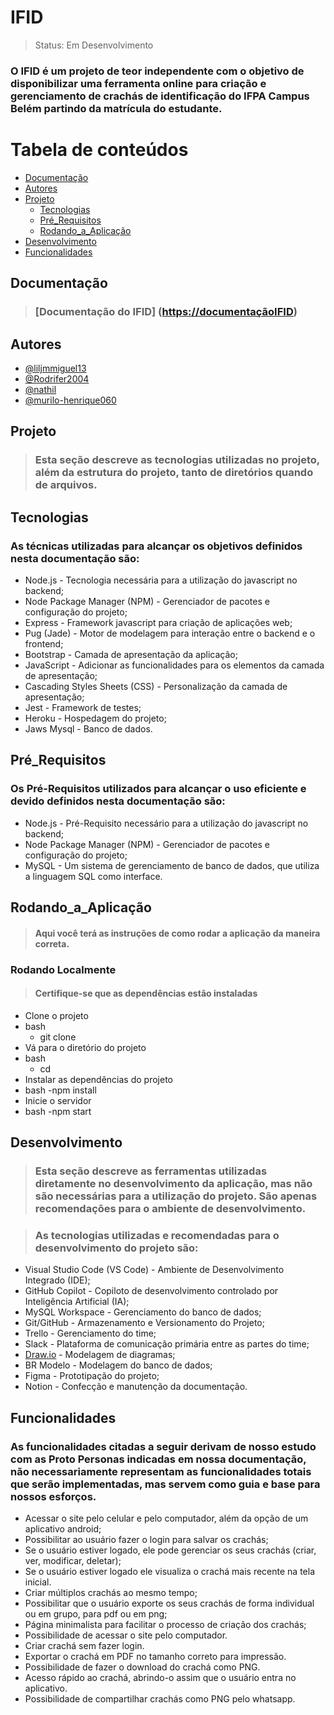 # IFID

> Status: Em Desenvolvimento

### O IFID é um projeto de teor independente com o objetivo de disponibilizar uma ferramenta online para criação e gerenciamento de crachás de identificação do IFPA Campus Belém partindo da matrícula do estudante.


Tabela de conteúdos
=================
<!--ts-->
   * [Documentação](#Documentação)
   * [Autores](#Autores)
   * [Projeto](#Projeto)
      * [Tecnologias](#Tecnologias)
      * [Pré_Requisitos](#Pré_Requisitos)
      * [Rodando_a_Aplicação](#Rodando_a_Aplicação)
   * [Desenvolvimento](#Desenvolvimento)
   * [Funcionalidades](#Funcionalidades)
<!--te-->


## Documentação

> ### [Documentação do IFID] ([https://documentaçãoIFID](https://docs.google.com/document/d/1rpWPJLzkzfs-VpM3YVrIp-eR6A8Imf8qffkGM6C-FoQ/edit?usp=sharing))


## Autores

- [@liljmmiguel13](https://www.github.com/liljmmiguel13)
- [@Rodrifer2004](https://www.github.com/Rodrifer2004)
- [@nathil](https://www.github.com/nathil)
- [@murilo-henrique060](https://www.github.com/murilo-henrique060)

## Projeto

> ### Esta seção descreve as tecnologias utilizadas no projeto, além da estrutura do projeto, tanto de diretórios quando de arquivos.


## Tecnologias

### As técnicas utilizadas para alcançar os objetivos definidos nesta documentação são:

- Node.js - Tecnologia necessária para a utilização do javascript no backend;
- Node Package Manager (NPM) - Gerenciador de pacotes e configuração do projeto;
- Express - Framework javascript para criação de aplicações web;
- Pug (Jade) - Motor de modelagem para interação entre o backend e o frontend;
- Bootstrap - Camada de apresentação da aplicação;
- JavaScript - Adicionar as funcionalidades para os elementos da camada de apresentação;
- Cascading Styles Sheets (CSS) - Personalização da camada de apresentação;
- Jest - Framework de testes;
- Heroku - Hospedagem do projeto;
- Jaws Mysql - Banco de dados.


## Pré_Requisitos

### Os Pré-Requisitos utilizados para alcançar o uso eficiente e devido definidos nesta documentação são:

- Node.js - Pré-Requisito necessário para a utilização do javascript no backend;
- Node Package Manager (NPM) - Gerenciador de pacotes e configuração do projeto;
- MySQL - Um sistema de gerenciamento de banco de dados, que utiliza a linguagem SQL como interface.


## Rodando_a_Aplicação

> #### Aqui você terá as instruções de como rodar a aplicação da maneira correta.

### Rodando Localmente

> #### Certifique-se que as dependências estão instaladas

- Clone o projeto
- bash
    - git clone <link-do projeto>
- Vá para o diretório do projeto
- bash
    - cd <nome-do-diretorio>
- Instalar as dependências do projeto
- bash
    -npm install
- Inicie o servidor
- bash
    -npm start


## Desenvolvimento

> ### Esta seção descreve as ferramentas utilizadas diretamente no desenvolvimento da aplicação, mas não são necessárias para a utilização do projeto. São apenas recomendações para o ambiente de desenvolvimento.

> ### As tecnologias utilizadas e recomendadas para o desenvolvimento do projeto são:

- Visual Studio Code (VS Code) - Ambiente de Desenvolvimento Integrado (IDE);
- GitHub Copilot - Copiloto de desenvolvimento controlado por Inteligência Artificial (IA);
- MySQL Workspace - Gerenciamento do banco de dados;
- Git/GitHub - Armazenamento e Versionamento do Projeto;
- Trello - Gerenciamento do time;
- Slack - Plataforma de comunicação primária entre as partes do time;
- [Draw.io](http://Draw.io) - Modelagem de diagramas;
- BR Modelo - Modelagem do banco de dados;
- Figma - Prototipação do projeto;
- Notion - Confecção e manutenção da documentação.


## Funcionalidades

### As funcionalidades citadas a seguir derivam de nosso estudo com as Proto Personas indicadas em nossa documentação, não necessariamente representam as funcionalidades totais que serão implementadas, mas servem como guia e base para nossos esforços.

- Acessar o site pelo celular e pelo computador, além da opção de um aplicativo android;
- Possibilitar ao usuário fazer o login para salvar os crachás;
- Se o usuário estiver logado, ele pode gerenciar os seus crachás (criar, ver, modificar, deletar);
- Se o usuário estiver logado ele visualiza o crachá mais recente na tela inicial.
- Criar múltiplos crachás ao mesmo tempo;
- Possibilitar que o usuário exporte os seus crachás de forma individual ou em grupo, para pdf ou em png;
- Página minimalista para facilitar o processo de criação dos crachás;
- Possibilidade de acessar o site pelo computador.
- Criar crachá sem fazer login.
- Exportar o crachá em PDF no tamanho correto para impressão.
- Possibilidade de fazer o download do crachá como PNG.
- Acesso rápido ao crachá, abrindo-o assim que o usuário entra no aplicativo.
- Possibilidade de compartilhar crachás como PNG pelo whatsapp.




